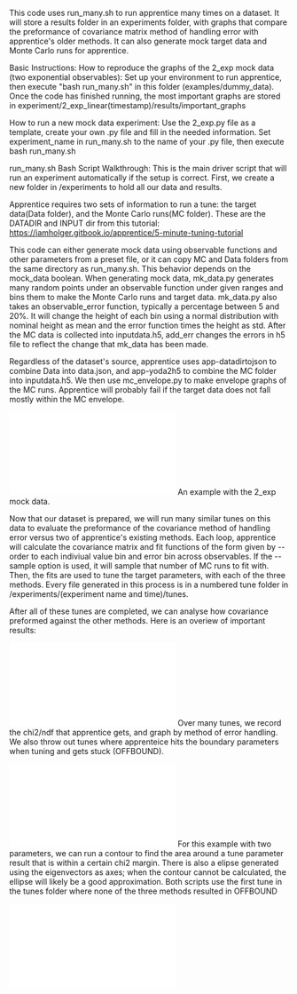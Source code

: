 This code uses run_many.sh to run apprentice many times on a dataset. It will store a results folder in an experiments folder,
with graphs that compare the preformance of covariance matrix method of handling error with apprentice's older methods.
It can also generate mock target data and Monte Carlo runs for apprentice.

Basic Instructions:
How to reproduce the graphs of the 2_exp mock data (two exponential observables):
Set up your environment to run apprentice, then execute "bash run_many.sh" in this folder (examples/dummy_data).
Once the code has finished running, the most important graphs are stored in experiment/2_exp_linear(timestamp)/results/important_graphs

How to run a new mock data experiment:
Use the 2_exp.py file as a template, create your own .py file and fill in the needed information. Set experiment_name in run_many.sh to the name of your .py file, then execute bash run_many.sh

run_many.sh Bash Script Walkthrough:
This is the main driver script that will run an experiment automatically if the setup is correct. First, we create a new folder in /experiments to hold all our data and results.

Apprentice requires two sets of information to run a tune: the target data(Data folder), and the Monte Carlo runs(MC folder). These are the DATADIR and INPUT dir from this tutorial: https://iamholger.gitbook.io/apprentice/5-minute-tuning-tutorial

This code can either generate mock data using observable functions and other parameters from a preset file, or it can copy MC and Data folders from the same directory as run_many.sh. This behavior depends on the mock_data boolean. When generating mock data, mk_data.py generates many random points under an observable function under given ranges and bins them to make the Monte Carlo runs and target data. mk_data.py also takes an observable_error function, typically a percentage between 5 and 20%. It will change the height of each bin using a normal distribution with nominal height as mean and the error function times the height as std. After the MC data is collected into inputdata.h5, add_err changes the errors in h5 file to reflect the change that mk_data has been made. 

Regardless of the dataset's source, apprentice uses app-datadirtojson to combine Data into data.json, and app-yoda2h5 to combine the MC folder into inputdata.h5. We then use mc_envelope.py to make envelope graphs of the MC runs. Apprentice will probably fail if the target data does not fall mostly within the MC envelope.

![mc_envelope example](experiments/2_exp_linear_07-27-2022_22-00-03/results/important_graphs/observable_envelopes/func0.pdf)
An example with the 2_exp mock data.

Now that our dataset is prepared, we will run many similar tunes on this data to evaluate the preformance of the covariance method of handling error versus two of apprentice's existing methods. Each loop, apprentice will calculate the covariance matrix and fit functions of the form given by --order to each indiviual value bin and error bin across observables. If the --sample option is used, it will sample that number of MC runs to fit with. Then, the fits are used to tune the target parameters, with each of the three methods. Every file generated in this process is in a numbered tune folder in /experiments/(experiment name and time)/tunes. 

After all of these tunes are completed, we can analyse how covariance preformed against the other methods. Here is an overiew of important results:

![chi_2 graph example](experiments/2_exp_linear_07-27-2022_22-00-03/results/important_graphs/2_exp_every_offbound_chi2.pdf)
Over many tunes, we record the chi2/ndf that apprentice gets, and graph by method of error handling. We also throw out tunes where apprenteice hits the boundary parameters when tuning and gets stuck (OFFBOUND).

![boundary_contour example](experiments/2_exp_linear_07-27-2022_22-00-03/results/important_graphs/boundary_contour.pdf)
For this example with two parameters, we can run a contour to find the area around a tune parameter result that is within a certain chi2 margin. There is also a elipse generated using the eigenvectors as axes; when the contour cannot be calculated, the ellipse will likely be a good approximation. Both scripts use the first tune in the tunes folder where none of the three methods resulted in OFFBOUND

![validation example](experiments/2_exp_linear_07-27-2022_22-00-03/results/important_graphs/tune_validations/2_exp_obs0_tune_validation.pdf)


